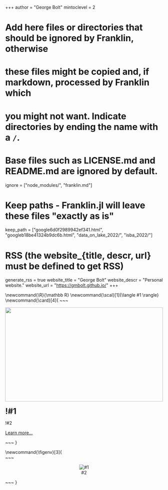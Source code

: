 <!--
Add here global page variables to use throughout your website.
-->
+++
author = "George Bolt"
mintoclevel = 2

# Add here files or directories that should be ignored by Franklin, otherwise
# these files might be copied and, if markdown, processed by Franklin which
# you might not want. Indicate directories by ending the name with a `/`.
# Base files such as LICENSE.md and README.md are ignored by default.
ignore = ["node_modules/", "franklin.md"]

# Keep paths - Franklin.jl will leave these files "exactly as is"
keep_path = ["google6d0f2989942ef341.html", "googleb18be41324b9dc6b.html", "data_on_lake_2022/", "isba_2022/"]

# RSS (the website_{title, descr, url} must be defined to get RSS)
generate_rss = true
website_title = "George Bolt"
website_descr = "Personal website."
website_url   = "https://gmbolt.github.io/"
+++

<!--
Add here global latex commands to use throughout your pages.
-->
\newcommand{\R}{\mathbb R}
\newcommand{\scal}[1]{\langle #1 \rangle}
\newcommand{\card}[4]{
    ~~~
    <div class="card" onclick="location.href='!#3'" style="cursor: pointer;">
        <img src="!#4" style="padding-left:0;width:100%;height:300px;object-fit:cover;border-radius: 0px 0px 0 0">
        <div class="container">
            <h3 style="padding-bottom: 0px;margin-top: 16px;margin-bottom: 0px; font-size: 25px;"><b>!#1</b></h3>
            <p>!#2</p>
            <p><a href="!#3">Learn more...</a></p>
        </div>
    </div>
    ~~~
}
<!-- Figure - args: 1=path to file; 2=caption; 3 = width -->
\newcommand{\figenv}[3]{    
    ~~~
    <figure style="text-align:center;">
    <img src="!#1" style="padding:0;#3" alt="#1"/>
    <figcaption style="margin-left: auto; margin-right: auto;">#2</figcaption>
    </figure>
    ~~~
}